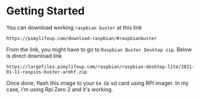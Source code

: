 # Getting Started

You can download working `raspbian buster` at this link
```
https://pimylifeup.com/download-raspbian/#raspbianbuster
```
From the link, you might have to go to `Raspbian Buster Desktop zip`.
Below is direct download link

```
https://largefiles.pimylifeup.com/raspbian/raspbian-desktop-lite/2021-01-11-raspios-buster-armhf.zip
```

Once done, flash this image to your `64 Gb` sd card using RPI imager. In my case,
i'm using Rpi Zero 2 and it's working.
